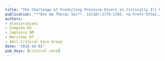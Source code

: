 ```yaml
---
title: "The Challenge of Predicting Pressure Ulcers in Critically Ill Patients. A Multicenter Cohort Study"
publication: "**Ann Am Thorac Soc**. 13(10):1775-1783. <a href='https://doi.org/10.1513/annalsats.201603-154oc' target='_blank' rel='noopener noreferrer'>10.1513/annalsats.201603-154oc</a>"
authors:
- otavioranzani
- Simpson ES
- Japiassú AM
- Noritomi DT
- Amil Critical Care Group
date: "2016-10-01"
pub_keys: [critical care]
---
```

